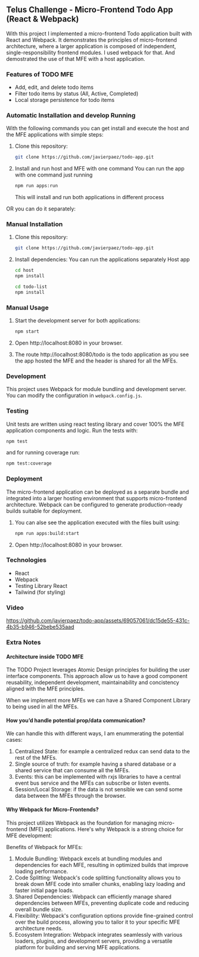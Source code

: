 ## Telus Challenge - Micro-Frontend Todo App (React & Webpack)

With this project I implemented a micro-frontend Todo application built with React and Webpack. It demonstrates the principles of micro-frontend architecture, where a larger application is composed of independent, single-responsibility frontend modules. I used webpack for that. And demostrated the use of that MFE with a host application.

### Features of TODO MFE

- Add, edit, and delete todo items
- Filter todo items by status (All, Active, Completed)
- Local storage persistence for todo items

### Automatic Installation and develop Running

With the following commands you can get install and execute the host and the MFE applications with simple steps:
1. Clone this repository:

   ```bash
   git clone https://github.com/javierpaez/todo-app.git
   ```

2. Install and run host and MFE with one command
   You can run the app with one command just running
   ```bash
   npm run apps:run
   ```
   This will install and run both applications in different process

OR you can do it separately:

### Manual Installation

1. Clone this repository:

   ```bash
   git clone https://github.com/javierpaez/todo-app.git
   ```

2. Install dependencies:
   You can run the applications separately
   Host app

   ```bash
   cd host
   npm install
   ```

   ```bash
   cd todo-list
   npm install
   ```

### Manual Usage

1. Start the development server for both applications:

   ```bash
   npm start
   ```

2. Open http://localhost:8080 in your browser.
3. The route http://localhost:8080/todo is the todo application as you see the app hosted the MFE and the header is shared for all the MFEs.

### Development

This project uses Webpack for module bundling and development server. You can modify the configuration in `webpack.config.js`.

### Testing

Unit tests are written using react testing library and cover 100% the MFE application components and logic. Run the tests with:

```bash
npm test
```

and for running coverage run:

```bash
npm test:coverage
```

### Deployment

The micro-frontend application can be deployed as a separate bundle and integrated into a larger hosting environment that supports micro-frontend architecture. Webpack can be configured to generate production-ready builds suitable for deployment.

1. You can alse see the application executed with the files built using:
   ```bash
   npm run apps:build:start
   ```
2. Open http://localhost:8080 in your browser.

### Technologies

- React
- Webpack
- Testing Library React
- Tailwind (for styling)

### Video

https://github.com/javierpaez/todo-app/assets/69057061/dc15de55-431c-4b35-b946-52bebe535aad

### Extra Notes

#### Architecture inside TODO MFE
The TODO Project leverages Atomic Design principles for building the user interface components.
This approach allow us to have a good component reusability, independent development, maintainability and concistency aligned with the MFE principles.

When we implement more MFEs we can have a Shared Component Library to being used in all the MFEs.

#### How you’d handle potential prop/data communication? 
We can handle this with different ways, I am enummerating the potential cases:
1. Centralized State: for example a centralized redux can send data to the rest of the MFEs.
2. Single source of truth: for example having a shared database or a shared service that can consume all the MFEs.
3. Events: this can be implemented with rxjs libraries to have a central event bus service and the MFEs can subscribe or listen events.
4. Session/Local Storage: if the data is not sensible we can send some data between the MFEs through the browser.

#### Why Webpack for Micro-Frontends?
This project utilizes Webpack as the foundation for managing micro-frontend (MFE) applications. Here's why Webpack is a strong choice for MFE development:

Benefits of Webpack for MFEs:
1. Module Bundling: Webpack excels at bundling modules and dependencies for each MFE, resulting in optimized builds that improve loading performance.
2. Code Splitting: Webpack's code splitting functionality allows you to break down MFE code into smaller chunks, enabling lazy loading and faster initial page loads.
3. Shared Dependencies: Webpack can efficiently manage shared dependencies between MFEs, preventing duplicate code and reducing overall bundle size.
4. Flexibility: Webpack's configuration options provide fine-grained control over the build process, allowing you to tailor it to your specific MFE architecture needs.
5. Ecosystem Integration: Webpack integrates seamlessly with various loaders, plugins, and development servers, providing a versatile platform for building and serving MFE applications.

